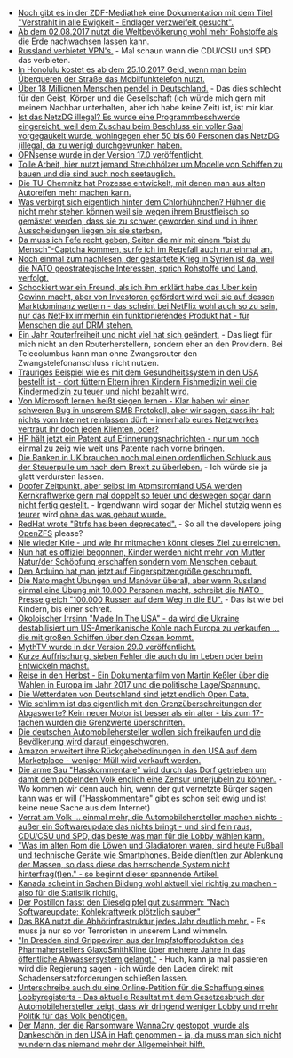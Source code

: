 * [Noch gibt es in der ZDF-Mediathek eine Dokumentation mit dem Titel "Verstrahlt in alle Ewigkeit - Endlager verzweifelt gesucht".](http://www.sonnenseite.com/de/tipps/planet-e.-verstrahlt-in-alle-ewigkeit-endlager-verzweifelt-gesucht.html)
* [Ab dem 02.08.2017 nutzt die Weltbevölkerung wohl mehr Rohstoffe als die Erde nachwachsen lassen kann.](http://www.sonnenseite.com/de/zukunft/erdueberlastungstag-am-2.-august-sind-natuerliche-ressourcen-aufgebraucht.html)
* [Russland verbietet VPN's.](http://www.reuters.com/article/us-russia-internet-idUSKBN1AF0QI) - Mal schaun wann die CDU/CSU und SPD das verbieten.
* [In Honolulu kostet es ab dem 25.10.2017 Geld, wenn man beim Überqueren der Straße das Mobilfunktelefon nutzt.](https://www.golem.de/news/honolulu-strafe-fuer-handynutzung-auf-der-strasse-1707-129204.html)
* [Über 18 Millionen Menschen pendel in Deutschland.](https://www.heise.de/newsticker/meldung/Pendler-Rekord-in-Deutschland-Der-Preis-ist-zunehmender-Stress-3786719.html) - Das dies schlecht für den Geist, Körper und die Gesellschaft (ich würde mich gern mit meinem Nachbar unterhalten, aber ich habe keine Zeit) ist, ist mir klar.
* [Ist das NetzDG illegal? Es wurde eine Programmbeschwerde eingereicht, weil dem Zuschau beim Beschluss ein voller Saal vorgegaukelt wurde, wohingegen eher 50 bis 60 Personen das NetzDG (illegal, da zu wenig) durchgewunken haben.](https://propagandaschau.wordpress.com/2017/07/31/programmbeschwerde-ueber-die-berichterstattung-zur-plenardebatte-zum-netzwerkdurchsetzungsgesetz/)
* [OPNsense wurde in der Version 17.0 veröffentlicht.](https://opnsense.org/opnsense-17-7-released/)
* [Tolle Arbeit, hier nutzt jemand Streichhölzer um Modelle von Schiffen zu bauen und die sind auch noch seetauglich.](https://www.heise.de/make/meldung/Seetuechtige-Ozeanriesen-aus-abgebrannten-Streichhoelzern-3784974.html?wt_mc=rss.ho.beitrag.atom&hg=1&hgi=0&hgf=false)
* [Die TU-Chemnitz hat Prozesse entwickelt, mit denen man aus alten Autoreifen mehr machen kann.](http://www.sonnenseite.com/de/wissenschaft/das-geheime-leben-der-altreifen.html)
* [Was verbirgt sich eigentlich hinter dem Chlorhühnchen? Hühner die nicht mehr stehen können weil sie wegen ihrem Brustfleisch so gemästet werden, dass sie zu schwer geworden sind und in ihren Ausscheidungen liegen bis sie sterben.](https://www.heise.de/tp/features/Streit-um-amerikanische-Chlorhuehnchen-im-Brexit-Grossbritannien-3787646.html)
* [Da muss ich Fefe recht geben, Seiten die mir mit einem "bist du Mensch"-Captcha kommen, surfe ich im Regefall auch nur einmal an.](https://blog.fefe.de/?ts=a77ef092)
* [Noch einmal zum nachlesen, der gestartete Krieg in Syrien ist da, weil die NATO geostrategische Interessen, sprich Rohstoffe und Land, verfolgt.](https://www.heise.de/tp/features/Es-ging-und-geht-um-geostrategische-Interessen-3701916.html)
* [Schockiert war ein Freund, als ich ihm erklärt habe das Uber kein Gewinn macht, aber von Investoren gefördert wird weil sie auf dessen Marktdominanz wettern - das scheint bei NetFlix wohl auch so zu sein, nur das NetFlix immerhin ein funktionierendes Produkt hat - für Menschen die auf DRM stehen.](https://blog.fefe.de/?ts=a77effe8)
* [Ein Jahr Routerfreiheit und nicht viel hat sich geändert.](https://www.golem.de/news/ein-jahr-routerfreiheit-die-freiheit-die-keiner-haben-will-1708-129233.html) - Das liegt für mich nicht an den Routerherstellern, sondern eher an den Providern. Bei Telecolumbus kann man ohne Zwangsrouter den Zwangstelefonanschluss nicht nutzen. 
* [Trauriges Beispiel wie es mit dem Gesundheitssystem in den USA bestellt ist - dort füttern Eltern ihren Kindern Fishmedizin weil die Kindermedizin zu teuer und nicht bezahlt wird.](https://blog.fefe.de/?ts=a77e948e)
* [Von Microsoft lernen heißt siegen lernen - Klar haben wir einen schweren Bug in unserem SMB Protokoll, aber wir sagen, dass ihr halt nichts vom Internet reinlassen dürft - innerhalb eures Netzwerkes vertraut ihr doch jeden Klienten, oder?](https://www.heise.de/security/meldung/SMBloris-fuellt-kompletten-Arbeitsspeicher-3788252.html)
* [HP hält jetzt ein Patent auf Erinnerungsnachrichten - nur um noch einmal zu zeig wie weit uns Patente nach vorne bringen.](https://www.eff.org/deeplinks/2017/07/stupid-patent-month-hp-patents-reminder-messages)
* [Die Banken in UK brauchen noch mal einen ordentlichen Schluck aus der Steuerpulle um nach dem Brexit zu überleben.](https://blog.fefe.de/?ts=a77eb3ec) - Ich würde sie ja glatt verdursten lassen.
* [Doofer Zeitpunkt, aber selbst im Atomstromland USA werden Kernkraftwerke gern mal doppelt so teuer und deswegen sogar dann nicht fertig gestellt.](https://www.nytimes.com/2017/07/31/climate/nuclear-power-project-canceled-in-south-carolina.html) - Irgendwann wird sogar der Michel stutzig wenn es [teurer](https://www.heise.de/forum/Telepolis/Kommentare/Trumps-propagierte-Wiederbelebung-der-Atomenergie-erfaehrt-Daempfer/Durchkorrumpierte-Gesellschaften/posting-30801754/show/) wird [ohne das was gebaut wurde.](https://www.heise.de/tp/features/Trumps-propagierte-Wiederbelebung-der-Atomenergie-erfaehrt-Daempfer-3789032.html)
* [RedHat wrote "Btrfs has been deprecated".](http://www.phoronix.com/scan.php?page=news_item&px=Red-Hat-Deprecates-Btrfs-Again) - So all the developers joing [OpenZFS](http://open-zfs.org) please?
* [Nie wieder Krie - und wie ihr mitmachen könnt dieses Ziel zu erreichen.](https://niewiederkrieg.org/teilnehmen/)
* [Nun hat es offiziel begonnen, Kinder werden nicht mehr von Mutter Natur/der Schöpfung erschaffen sondern vom Menschen gebaut.](https://www.heise.de/newsticker/meldung/US-Forscher-nehmen-erstmals-Gen-Editierungen-an-menschlichen-Embryos-vor-3788228.html)
* [Den Arduino hat man jetzt auf Fingerspitzengröße geschrumpft.](https://www.heise.de/make/meldung/Arduino-kompatibel-und-winzig-Mikrocontroller-Pico-3788045.html)
* [Die Nato macht Übungen und Manöver überall, aber wenn Russland einmal eine Übung mit 10.000 Personen macht, schreibt die NATO-Presse gleich "100.000 Russen auf dem Weg in die EU".](https://www.heise.de/tp/features/Wer-hat-Angst-vor-dem-russischen-Manoever-Zapad-2017-3789970.html) - Das ist wie bei Kindern, bis einer schreit.
* [Ökoloischer Irrsinn "Made In The USA" - da wird die Ukraine destabilisiert um US-Amerikanische Kohle nach Europa zu verkaufen ... die mit großen Schiffen über den Ozean kommt.](https://www.heise.de/tp/features/Ukraine-US-Lieferungen-sollen-Donbass-Kohle-ersetzten-3789957.html)
* [MythTV wurde in der Version 29.0 veröffentlicht.](https://www.pro-linux.de/news/1/25003/mythtv-290-freigegeben.html)
* [Kurze Auffrischung, sieben Fehler die auch du im Leben oder beim Entwickeln machst.](https://opensource.com/article/17/8/mistakes-open-source-avoid)
* [Reise in den Herbst - Ein Dokumentarfilm von Martin Keßler über die Wahlen in Europa im Jahr 2017 und die politische Lage/Spannung.](http://new.neuewut.de/)
* [Die Wetterdaten von Deutschland sind jetzt endlich Open Data.](https://www.golem.de/news/deutscher-wetterdienst-wetterdaten-sind-jetzt-open-data-1708-129258.html)
* [Wie schlimm ist das eigentlich mit den Grenzüberschreitungen der Abgaswerte? Kein neuer Motor ist besser als ein alter - bis zum 17-fachen wurden die Grenzwerte überschritten.](https://blog.fefe.de/?ts=a77f739a)
* [Die deutschen Automobilehersteller wollen sich freikaufen und die Bevölkerung wird darauf eingeschworen.](https://www.golem.de/news/diesel-gipfel-mobilitaetsfonds-und-software-update-statt-neuer-hardware-1708-129271.html)
* [Amazon erweitert ihre Rückgabebedinungen in den USA auf dem Marketplace - weniger Müll wird verkauft werden.](https://blog.fefe.de/?ts=a77f3ab4)
* [Die arme Sau "Hasskommentare" wird durch das Dorf getrieben um damit dem pöbelnden Volk endlich eine Zensur unterjubeln zu können.](http://npr.news.eulu.info/2017/08/02/hass-postings-na-und/?pk_campaign=feed&pk_kwd=hass-postings-na-und) - Wo kommen wir denn auch hin, wenn der gut vernetzte Bürger sagen kann was er will ("Hasskommentare" gibt es schon seit ewig und ist keine neue Sache aus dem Internet)
* [Verrat am Volk ... einmal mehr, die Automobilehersteller machen nichts - außer ein Softwareupdate das nichts bringt - und sind fein raus, CDU/CSU und SPD, das beste was man für die Lobby wählen kann.](http://www.sonnenseite.com/de/politik/beim-diesel-bleibt-alles-freiwillig.html)
* ["Was im alten Rom die Löwen und Gladiatoren waren, sind heute Fußball und technische Geräte wie Smartphones. Beide dien(t)en zur Ablenkung der Massen, so dass diese das herrschende System nicht hinterfrag(t)en." - so beginnt dieser spannende Artikel.](http://www.neopresse.com/reisen/biometrie-und-kontrolle-wie-man-die-identifizierung-per-gesichtserkennungssoftware-den-menschen-schmackhaft-machen-will/)
* [Kanada scheint in Sachen Bildung wohl aktuell viel richtig zu machen - also für die Statistik richtig.](http://www.bbc.com/news/business-40708421)
* [Der Postillon fasst den Dieselgipfel gut zusammen: "Nach Softwareupdate: Kohlekraftwerk plötzlich sauber"](http://www.der-postillon.com/2017/08/softwareupdate.html)
* [Das BKA nutzt die Abhörinfrastruktur jedes Jahr deutlich mehr.](https://www.heise.de/newsticker/meldung/Bundesbehoerden-setzten-digitale-Ermittlungsinstrumente-intensiver-ein-3792173.html) - Es muss ja nur so vor Terroristen in unserem Land wimmeln.
* ["In Dresden sind Grippeviren aus der Impfstoffproduktion des Pharmaherstellers GlaxoSmithKline über mehrere Jahre in das öffentliche Abwassersystem gelangt."](http://www.mdr.de/sachsen/dresden/grippe-viren-im-abwasser-glaxosmithkline-100.html) - Huch, kann ja mal passieren wird die Regierung sagen - ich würde den Laden direkt mit Schadensersatzforderungen schließen lassen.
* [Unterschreibe auch du eine Online-Petition für die Schaffung eines Lobbyregisterts - Das aktuelle Resultat mit dem Gesetzesbruch der Automobilehersteller zeigt, dass wir dringend weniger Lobby und mehr Politik für das Volk benötigen.](https://www.lobbycontrol.de/2017/06/aktion-zur-bundestagswahl-wissen-was-drin-steckt/)
* [Der Mann, der die Ransomware WannaCry gestoppt, wurde als Dankeschön in den USA in Haft genommen - ja, da muss man sich nicht wundern das niemand mehr der Allgemeinheit hilft.](https://motherboard.vice.com/en_us/article/ywp8k5/researcher-who-stopped-wannacry-ransomware-detained-in-us-after-def-con)
